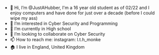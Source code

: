 - 👋 Hi, I’m @JustAHubber, I'm a 16 year old student as of 02/22 and I enjoy computers and have done for just over a decade (before I could wipe my ass)
- 👀 I’m interested in Cyber Security and Programming
- 🌱 I’m currently in High school
- 💞️ I’m looking to collaborate on Cyber Security
- 📫 How to reach me: instagram: l.t.h_monke
- 🏠 I live in England, United Kingdom

<!---
Welcome to my profile thingy
--->

